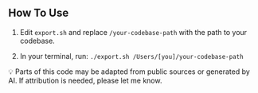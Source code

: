 ## How To Use

1.	Edit ‎⁠`export.sh`⁠ and replace `‎⁠/your-codebase-path`⁠ with the path to your codebase.

2.	In your terminal, run: `‎⁠./export.sh /Users/[you]/your-codebase-path⁠`

💡 Parts of this code may be adapted from public sources or generated by AI. If attribution is needed, please let me know.
